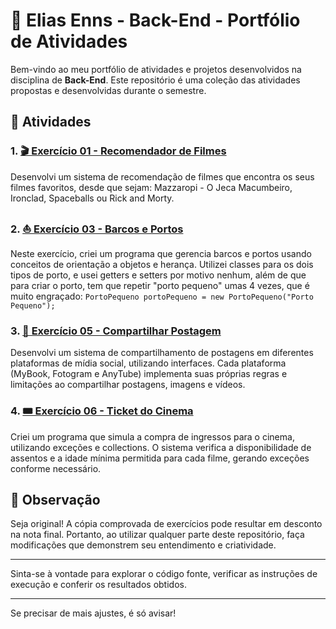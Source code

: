 # 🎯 Elias Enns - Back-End - Portfólio de Atividades

Bem-vindo ao meu portfólio de atividades e projetos desenvolvidos na disciplina de **Back-End**. Este repositório é uma coleção das atividades propostas e desenvolvidas durante o semestre.

## 📝 Atividades

### 1. [🎬 Exercício 01 - Recomendador de Filmes](exercicio01/Recomendador_de_Filmes/src)
Desenvolvi um sistema de recomendação de filmes que encontra os seus filmes favoritos, desde que sejam: Mazzaropi - O Jeca Macumbeiro, Ironclad, Spaceballs ou Rick and Morty.

### 2. [⛵ Exercício 03 - Barcos e Portos](exercicio03/Barcos_e_Portos/src)
Neste exercício, criei um programa que gerencia barcos e portos usando conceitos de orientação a objetos e herança. Utilizei classes para os dois tipos de porto, e usei getters e setters por motivo nenhum, além de que para criar o porto, tem que repetir "porto pequeno" umas 4 vezes, que é muito engraçado: ```PortoPequeno portoPequeno = new PortoPequeno("Porto Pequeno");```

### 3. [📲 Exercício 05 - Compartilhar Postagem](exercicio05/Compartilhar_Postagem/src)
Desenvolvi um sistema de compartilhamento de postagens em diferentes plataformas de mídia social, utilizando interfaces. Cada plataforma (MyBook, Fotogram e AnyTube) implementa suas próprias regras e limitações ao compartilhar postagens, imagens e vídeos.

### 4. [🎟️ Exercício 06 - Ticket do Cinema](exercicio06/Ticket_do_Cinema/src)
Criei um programa que simula a compra de ingressos para o cinema, utilizando exceções e collections. O sistema verifica a disponibilidade de assentos e a idade mínima permitida para cada filme, gerando exceções conforme necessário.


## 📌 Observação
Seja original! A cópia comprovada de exercícios pode resultar em desconto na nota final. Portanto, ao utilizar qualquer parte deste repositório, faça modificações que demonstrem seu entendimento e criatividade.

---

Sinta-se à vontade para explorar o código fonte, verificar as instruções de execução e conferir os resultados obtidos.

---

Se precisar de mais ajustes, é só avisar!